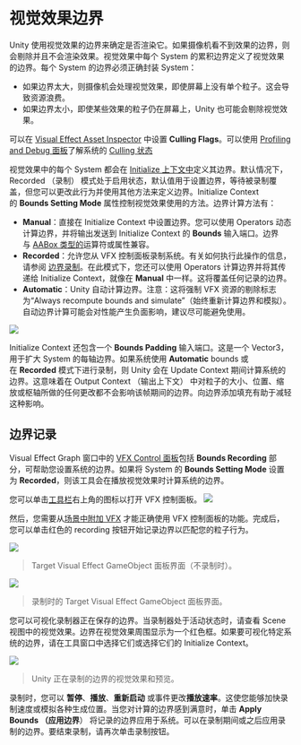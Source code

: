 # 视觉效果边界
Unity 使用视觉效果的边界来确定是否渲染它。如果摄像机看不到效果的边界，则会剔除并且不会渲染效果。视觉效果中每个 System 的累积边界定义了视觉效果的边界。每个 System 的边界必须正确封装 System：
- 如果边界太大，则摄像机会处理视觉效果，即使屏幕上没有单个粒子。这会导致资源浪费。
- 如果边界太小，即使某些效果的粒子仍在屏幕上，Unity 也可能会剔除视觉效果。

可以在 [Visual Effect Asset Inspector](https://docs.unity3d.com/Packages/com.unity.visualeffectgraph@17.0/manual/VisualEffectGraphAsset.html#visual-effect-asset-inspector) 中设置 **Culling Flags**。可以使用 [Profiling and Debug 面板](https://docs.unity3d.com/Packages/com.unity.visualeffectgraph@17.0/manual/performance-debug-panel.html)了解系统的 [Culling 状态](https://docs.unity3d.com/Packages/com.unity.visualeffectgraph@17.0/manual/performance-debug-panel.html#particle-system-info)

视觉效果中的每个 System 都会在 [Initialize 上下文中](https://docs.unity3d.com/Packages/com.unity.visualeffectgraph@17.0/manual/Context-Initialize.html)定义其边界。默认情况下，Recorded （录制） 模式处于启用状态，默认值用于设置边界，等待被录制覆盖，但您可以更改此行为并使用其他方法来定义边界。Initialize Context 的 **Bounds Setting Mode** 属性控制视觉效果使用的方法。边界计算方法有：
- **Manual**：直接在 Initialize Context 中设置边界。您可以使用 Operators 动态计算边界，并将输出发送到 Initialize Context 的 **Bounds** 输入端口。边界与 [AABox 类型的](https://docs.unity3d.com/Packages/com.unity.visualeffectgraph@17.0/manual/Type-AABox.html)运算符或属性兼容。
- **Recorded**：允许您从 VFX 控制面板录制系统。有关如何执行此操作的信息，请参阅 [边界录制](https://docs.unity3d.com/Packages/com.unity.visualeffectgraph@17.0/manual/visual-effect-bounds.html#bounds-recording)。在此模式下，您还可以使用 Operators 计算边界并将其传递给 Initialize Context，就像在 **Manual** 中一样。这将覆盖任何记录的边界。
- **Automatic**：Unity 自动计算边界。注意：这将强制 VFX 资源的剔除标志为“Always recompute bounds and simulate”（始终重新计算边界和模拟）。自动边界计算可能会对性能产生负面影响，建议尽可能避免使用。

![](https://docs.unity3d.com/Packages/com.unity.visualeffectgraph@17.0/manual/images/Bounds-Init.png)

Initialize Context 还包含一个 **Bounds Padding** 输入端口。这是一个 Vector3，用于扩大 System 的每轴边界。如果系统使用 **Automatic** bounds 或在 **Recorded** 模式下进行录制，则 Unity 会在 Update Context 期间计算系统的边界。这意味着在 Output Context （输出上下文） 中对粒子的大小、位置、缩放或枢轴所做的任何更改都不会影响该帧期间的边界。向边界添加填充有助于减轻这种影响。

## [](https://docs.unity3d.com/Packages/com.unity.visualeffectgraph@17.0/manual/visual-effect-bounds.html#bounds-recording)边界记录
Visual Effect Graph 窗口中的 [VFX Control 面板](https://docs.unity3d.com/Packages/com.unity.visualeffectgraph@17.0/manual/VisualEffectGraphWindow.html#vfx-control)包括 **Bounds Recording** 部分，可帮助您设置系统的边界。如果将 System 的 **Bounds Setting Mode** 设置为 **Recorded**，则该工具会在播放视觉效果时计算系统的边界。

您可以单击[工具栏](https://docs.unity3d.com/Packages/com.unity.visualeffectgraph@17.0/manual/VisualEffectGraphWindow.html#toolbar)右上角的图标以打开 VFX 控制面板。
![](https://docs.unity3d.com/Packages/com.unity.visualeffectgraph@17.0/manual/images/ControlPanelIcon.png)

然后，您需要从[场景中附加 VFX](https://docs.unity3d.com/Packages/com.unity.visualeffectgraph@17.0/manual/GettingStarted.html#attaching-a-visual-effect-from-the-scene-to-the-current-graph) 才能正确使用 VFX 控制面板的功能。完成后，您可以单击红色的 recording 按钮开始记录边界以匹配您的粒子行为。

![](https://docs.unity3d.com/Packages/com.unity.visualeffectgraph@17.0/manual/images/Bounds-Not-Recording.png)
> Target Visual Effect GameObject 面板界面（不录制时）。

![](https://docs.unity3d.com/Packages/com.unity.visualeffectgraph@17.0/manual/images/Bounds-Recording.png)
> 录制时的 Target Visual Effect GameObject 面板界面。

您可以可视化录制器正在保存的边界。当录制器处于活动状态时，请查看 Scene 视图中的视觉效果。边界在视觉效果周围显示为一个红色框。如果要可视化特定系统的边界，请在工具窗口中选择它们或选择它们的 Initialize Context。

![](https://docs.unity3d.com/Packages/com.unity.visualeffectgraph@17.0/manual/images/bounds-preview.png)
> Unity 正在录制的边界的视觉效果和预览。

录制时，您可以 **暂停**、**播放**、**重新启动** 或事件更改**播放速率**。这使您能够加快录制速度或模拟各种生成位置。当您对计算的边界感到满意时，单击 **Apply Bounds （应用边界**） 将记录的边界应用于系统。可以在录制期间或之后应用录制的边界。要结束录制，请再次单击录制按钮。